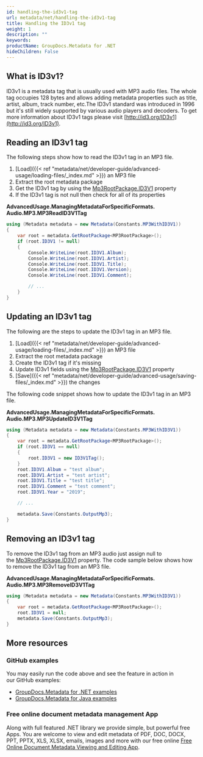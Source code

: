 ```yaml
---
id: handling-the-id3v1-tag
url: metadata/net/handling-the-id3v1-tag
title: Handling the ID3v1 tag
weight: 1
description: ""
keywords: 
productName: GroupDocs.Metadata for .NET
hideChildren: False
---
```

## What is ID3v1?

ID3v1 is a metadata tag that is usually used with MP3 audio files. The whole tag occupies 128 bytes and allows adding metadata properties such as title, artist, album, track number, etc.The ID3v1 standard was introduced in 1996 but it's still widely supported by various audio players and decoders. To get more information about ID3v1 tags please visit [http://id3.org/ID3v1](http://id3.org/ID3v1).

## Reading an ID3v1 tag

The following steps show how to read the ID3v1 tag in an MP3 file.

1.  [Load]({{< ref "metadata/net/developer-guide/advanced-usage/loading-files/_index.md" >}}) an MP3 file
2.  Extract the root metadata package
3.  Get the ID3v1 tag by using the [Mp3RootPackage.ID3V1](https://apireference.groupdocs.com/net/metadata/groupdocs.metadata.formats.audio/mp3rootpackage/properties/id3v1) property
4.  If the ID3v1 tag is not null then check for all of its properties

**AdvancedUsage.ManagingMetadataForSpecificFormats.<WBR>Audio.MP3.MP3ReadID3V1Tag**

```csharp
using (Metadata metadata = new Metadata(Constants.MP3WithID3V1))
{
	var root = metadata.GetRootPackage<MP3RootPackage>();
	if (root.ID3V1 != null)
	{
		Console.WriteLine(root.ID3V1.Album);
		Console.WriteLine(root.ID3V1.Artist);
		Console.WriteLine(root.ID3V1.Title);
		Console.WriteLine(root.ID3V1.Version);
		Console.WriteLine(root.ID3V1.Comment);

		// ...
	}
}
```

## Updating an ID3v1 tag

The following are the steps to update the ID3v1 tag in an MP3 file.

1.  [Load]({{< ref "metadata/net/developer-guide/advanced-usage/loading-files/_index.md" >}}) an MP3 file
2.  Extract the root metadata package
3.  Create the ID3v1 tag if it's missing
4.  Update ID3v1 fields using the [Mp3RootPackage.ID3V1](https://apireference.groupdocs.com/net/metadata/groupdocs.metadata.formats.audio/mp3rootpackage/properties/id3v1) property
5.  [Save]({{< ref "metadata/net/developer-guide/advanced-usage/saving-files/_index.md" >}}) the changes

The following code snippet shows how to update the ID3v1 tag in an MP3 file.

**AdvancedUsage.ManagingMetadataForSpecificFormats.<WBR>Audio.MP3.MP3UpdateID3V1Tag**

```csharp
using (Metadata metadata = new Metadata(Constants.MP3WithID3V1))
{
	var root = metadata.GetRootPackage<MP3RootPackage>();
	if (root.ID3V1 == null)
	{
		root.ID3V1 = new ID3V1Tag();
	}
	root.ID3V1.Album = "test album";
	root.ID3V1.Artist = "test artist";
	root.ID3V1.Title = "test title";
	root.ID3V1.Comment = "test comment";
	root.ID3V1.Year = "2019";

	// ...

	metadata.Save(Constants.OutputMp3);
}
```

## Removing an ID3v1 tag

To remove the ID3v1 tag from an MP3 audio just assign null to the [Mp3RootPackage.ID3V1](https://apireference.groupdocs.com/net/metadata/groupdocs.metadata.formats.audio/mp3rootpackage/properties/id3v1) property. The code sample below shows how to remove the ID3v1 tag from an MP3 file.

**AdvancedUsage.ManagingMetadataForSpecificFormats.<WBR>Audio.MP3.MP3RemoveID3V1Tag**

```csharp
using (Metadata metadata = new Metadata(Constants.MP3WithID3V1))
{
	var root = metadata.GetRootPackage<MP3RootPackage>();
	root.ID3V1 = null;
	metadata.Save(Constants.OutputMp3);
}
```

## More resources
### GitHub examples
You may easily run the code above and see the feature in action in our GitHub examples:
*   [GroupDocs.Metadata for .NET examples](https://github.com/groupdocs-metadata/GroupDocs.Metadata-for-.NET)    
*   [GroupDocs.Metadata for Java examples](https://github.com/groupdocs-metadata/GroupDocs.Metadata-for-Java)    

### Free online document metadata management App
Along with full featured .NET library we provide simple, but powerful free Apps.
You are welcome to view and edit metadata of PDF, DOC, DOCX, PPT, PPTX, XLS, XLSX, emails, images and more with our free online [Free Online Document Metadata Viewing and Editing App](https://products.groupdocs.app/metadata).

